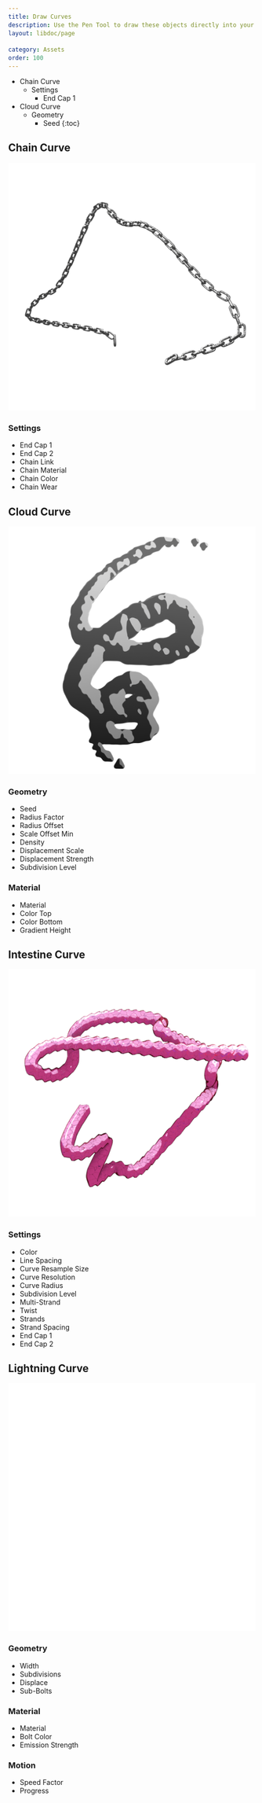 ```yaml
---
title: Draw Curves
description: Use the Pen Tool to draw these objects directly into your Scene.
layout: libdoc/page

category: Assets
order: 100
---
```

- Chain Curve
  - Settings
    - End Cap 1
- Cloud Curve
  - Geometry
    - Seed
{:toc}

## Chain Curve
![Chain Curve](/assets/Assets/Draw_Curves/Chain_Curve_Preview.png)
### Settings
- End Cap 1
- End Cap 2
- Chain Link
- Chain Material
- Chain Color
- Chain Wear

## Cloud Curve
![Cloud Curve](/assets/Assets/Draw_Curves/Cloud_Curve_Preview.png)
### Geometry
- Seed
- Radius Factor
- Radius Offset
- Scale Offset Min
- Density
- Displacement Scale
- Displacement Strength
- Subdivision Level
### Material
- Material
- Color Top
- Color Bottom
- Gradient Height

## Intestine Curve
![Intestine Curve](/assets/Assets/Draw_Curves/Intestine_Curve_Preview.png)
### Settings
- Color
- Line Spacing
- Curve Resample Size
- Curve Resolution
- Curve Radius
- Subdivision Level
- Multi-Strand
- Twist
- Strands
- Strand Spacing
- End Cap 1
- End Cap 2

## Lightning Curve
![Lightning Curve](/assets/Assets/Draw_Curves/Lightning_Curve_Preview.png)
### Geometry
- Width
- Subdivisions
- Displace
- Sub-Bolts
### Material
- Material
- Bolt Color
- Emission Strength
### Motion
- Speed Factor
- Progress
